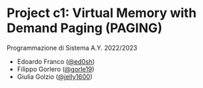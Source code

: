 # Project c1: Virtual Memory with Demand Paging (PAGING)
Programmazione di Sistema A.Y. 2022/2023

- Edoardo Franco (<a href="https://github.com/ed0sh" target="_blank">@ed0sh</a>)
- Filippo Gorlero (<a href="https://github.com/gorle19" target="_blank">@gorle19</a>)
- Giulia Golzio (<a href="https://github.com/jelly1600" target="_blank">@jelly1600</a>)
